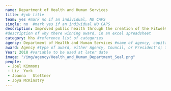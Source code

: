 ```yaml
---
name: Department of Health and Human Services
title: #job title
team: yes #mark no if an individual, NO CAPS
single: no  #mark yes if an individual NO CAPS
description: Improved public health through the creation of the Fitwel® Certification. Fitwel® promotes health and wellness in government, corporate, and residential buildings.
#description of why there winning award, in an excel spreadsheet
category: hhs #reference list of categories
agency: Department of Health and Human Services #name of agency, capitalize first letter of each name
award: Agency #type of award, either Agency, Council, or President's; this is case sensitive so make sure to match the options listed exactly. This section generates the format of the card
Year: 2018 #variable to be used at later date
image: "/img/agency/Health_and_Human_Department_Seal.png"
people:
 - Joel	Kimmons
 - Liz	York
 - Joanna	Stettner
 - Joya	McKinstry
---
```

